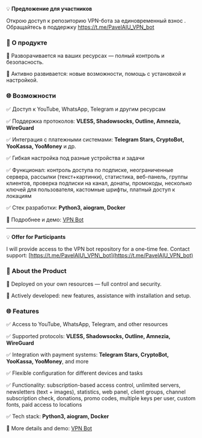 
💡 **Предложение для участников**

Открою доступ к репозиторию VPN-бота за единовременный взнос . Обращайтесь в поддержку https://t.me/PavelAIU_VPN_bot 

### 🚀 О продукте

📡 Разворачивается на ваших ресурсах — полный контроль и безопасность.

🔧 Активно развивается: новые возможности, помощь с установкой и настройкой.

### 🌐 Возможности

✅ Доступ к YouTube, WhatsApp, Telegram и другим ресурсам

✅ Поддержка протоколов: **VLESS, Shadowsocks, Outline, Amnezia, WireGuard**

✅ Интеграция с платежными системами: **Telegram Stars, CryptoBot, YooKassa, YooMoney** и др.

✅ Гибкая настройка под разные устройства и задачи

✅ Функционал: контроль доступа по подписке, неограниченные сервера, рассылки (текст+картинки), статистика, веб-панель, группы клиентов, проверка подписки на канал, донаты, промокоды, несколько ключей для пользователя, кастомные шрифты, платный доступ к локациям

✅ Стек разработки: **Python3, aiogram, Docker**

📎 Подробнее и демо: [VPN Bot](https://t.me/PavelAIU_VPN_bot)

---

💡 **Offer for Participants**

I will provide access to the VPN bot repository for a one-time fee. Contact support: [https://t.me/PavelAIU\_VPN\_bot](https://t.me/PavelAIU_VPN_bot)

### 🚀 About the Product

📡 Deployed on your own resources — full control and security.

🔧 Actively developed: new features, assistance with installation and setup.

### 🌐 Features

✅ Access to YouTube, WhatsApp, Telegram, and other resources

✅ Supported protocols: **VLESS, Shadowsocks, Outline, Amnezia, WireGuard**

✅ Integration with payment systems: **Telegram Stars, CryptoBot, YooKassa, YooMoney**, and more

✅ Flexible configuration for different devices and tasks

✅ Functionality: subscription-based access control, unlimited servers, newsletters (text + images), statistics, web panel, client groups, channel subscription check, donations, promo codes, multiple keys per user, custom fonts, paid access to locations

✅ Tech stack: **Python3, aiogram, Docker**

📎 More details and demo: [VPN Bot](https://t.me/PavelAIU_VPN_bot)




